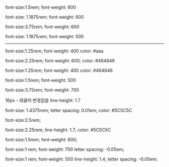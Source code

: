 <!-- 로고 제목 폰트 -->
font-size:1.5rem; <!-- 24px -->
font-weight: 600

<!-- header 메뉴 폰트 -->
font-size: 1.1875rem; <!-- 19px -->
font-weight: 600

<!-- header 타이틀 폰트 -->
font-size:3.75rem; <!-- 60px-->
font-weight: 600

<!-- header sub 폰트 -->
font-size: 1.1875rem; <!-- 19px -->
font-weight: 500

-----------------------------------------------------------

<!-- main  -->

<!-- main sub title -->
font-size:1.25rem; <!-- 20px -->
font-weight: 400
color: #aaa

<!-- main title -->
font-size:2.25rem; <!-- 36px -->
font-weight: 600;
color: #464646

<!-- 메인타이틀 설명 폰트 -->
font-size:1.25rem; <!-- 20px -->
font-weight: 400
color: #464646




<!-- 서브컨텐츠 폰트 -->

<!-- ~분위기 폰트 -->
font-size:1.5rem;  <!-- 24px -->
font-weight: 500 

<!-- 서브컨텐츠 메인 폰트 -->
font-size:3.75rem;
font-weight: 700

<!-- 서브컨텐츠 설명글 -->
16px - 레귤러 변경없음
line-height: 1.7
<!-- 상세 설명 글에는 font-size:1.125rem; -->


<!-- location -->

<!-- 제목 타이틀 -->
font-size: 1.4375rem;
letter spacing: 0.01em;
color: #5C5C5C

<!-- 주소, 이메일 메인폰트 -->
font-size:2.5rem;

<!-- 주소 이메일 설명폰트 -->
font-size:2.25rem;
line-height: 1.7;
color: #5C5C5C


<!-- footer -->
<!-- 메인타이틀 -->
font-size:1.5rem;
font-weight: 600; 

<!-- 서브타이틀 -->
font-size:1 rem;
font-weight: 700 
letter spacing: -0.05em;

<!-- 설명글 -->
font-size:1 rem;
font-weight: 500 
line-height: 1.4;
letter spacing: -0.05em;